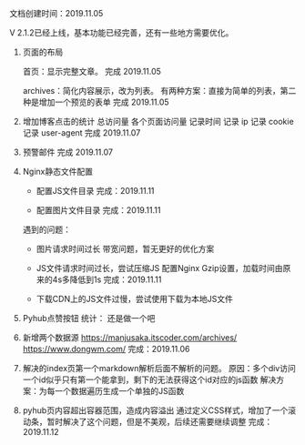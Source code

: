 文档创建时间：2019.11.05

V 2.1.2已经上线，基本功能已经完善，还有一些地方需要优化。

1. 页面的布局

   首页：显示完整文章。
   完成 2019.11.05
   
   archives：简化内容展示，改为列表。
   有两种方案：直接为简单的列表，第二种是增加一个预览的表单
   完成 2019.11.05
   
2. 增加博客点击的统计
   总访问量
   各个页面访问量
   记录时间
   记录 ip
   记录 cookie
   记录 user-agent
   完成 2019.11.07

3. 预警邮件
   完成 2019.11.07
    
4. Nginx静态文件配置

   - 配置JS文件目录
   完成：2019.11.11
   
   - 配置图片文件目录
   完成：2019.11.11
   
   遇到的问题：
   - 图片请求时间过长
   带宽问题，暂无更好的优化方案
   
   - JS文件请求时间过长，尝试压缩JS
   配置Nginx Gzip设置，加载时间由原来的4s多降低到1s
   完成：2019.11.11

   - 下载CDN上的JS文件过慢，尝试使用下载为本地JS文件
   
    

5. Pyhub点赞按钮
   统计：
   还是做一个吧


6. 新增两个数据源
   https://manjusaka.itscoder.com/archives/
   https://www.dongwm.com/
   完成：2019.11.06
   
   
7. 解决的index页第一个markdown解析后面不解析的问题。
   原因：多个div访问一个id似乎只有第一个能拿到，剩下的无法获得这个id对应的js函数
   解决方案：为每一个数据遍历生成一个单独的JS函数
   
   
8. pyhub页内容超出容器范围，造成内容溢出
   通过定义CSS样式，增加了一个滚动条，暂时解决了这个问题，但是不美观，后续还需要继续调整
   完成：2019.11.12